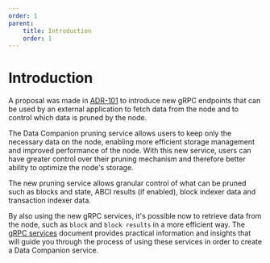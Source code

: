 ```yaml
---
order: 1
parent:
    title: Introduction
    order: 1
---
```


# Introduction

A proposal was made in
[ADR-101](https://github.com/cometbft/cometbft/blob/thane/adr-084-data-companion-pull-api/docs/architecture/adr-101-data-companion-pull-api.md)
to introduce new gRPC endpoints that can be used by an external application to fetch data from the node and to control
which data is pruned by the node.

The Data Companion pruning service allows users to keep only the necessary data on the node,
enabling more efficient storage management and improved performance of the node. With this new service, users can have
greater control over their pruning mechanism and therefore better ability to optimize the node's storage.

The new pruning service allows granular control of what can be pruned such as blocks and state, ABCI results (if enabled), block
indexer data and transaction indexer data.

By also using the new gRPC services, it's possible now to retrieve data from the node, such as `block` and `block results`
in a more efficient way. The [gRPC services](./grpc.md) document provides practical information
and insights that will guide you through the process of using these services in order to create a Data Companion service.
